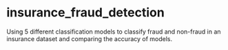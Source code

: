# insurance_fraud_detection
Using 5 different classification models to classify fraud and non-fraud in an insurance dataset and comparing the accuracy of models. 
